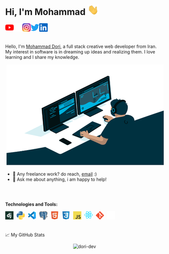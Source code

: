 # Hi, I'm Mohammad <img src="img/hand.gif" width="35px">

<a href="https://www.youtube.com">
  <img align="left" alt="Dori Learn Youtube" width="27px" src="img/youtube.svg" />
</a>
<a href="https://www.github.com">
  <img align="left" alt="Dori Dev Github" width="27px" src="img/github.png" />
</a>
<a href="https://www.instagram.com">
  <img align="left" alt="Mohammad Instagram" width="27px" src="img/instagram.png" />
</a>
<a href="https://twitter.com">
  <img align="left" alt="Mohammad Twitter" width="27px" src="img/twitter.svg" />
</a>
<a href="https://www.linkedin.com">
  <img align="left" alt="Mohammad Linkedin" width="27px" src="img/linkedin.svg" />
</a>

<br />
<br />
<br />

Hello, I'm [Mohammad Dori](https://github.com/dori-dev), a full stack creative web developer from Iran. My interest in software is in dreaming up ideas and realizing them. I love learning and I share my knowledge.

  <img align="right" alt="GIF" src="img/code.gif" width="500" height="320" style="margin-bottom: 20px" />

- 💼 Any freelance work? do reach, [email](mailto:mr.dori.dev@gmail.com) :)
- 💬 Ask me about anything, i am happy to help!

<br />
<br />

**Technologies and Tools:**

<img align="left" alt="Django" width="26px" src="img/django.png" style="padding-right:10px;" />

<img align="left" alt="Python" width="26px" src="img/python.png" style="padding-right:10px;" />

<img align="left" alt="Visual Studio Code" width="26px" src="img/vscode.png" style="padding-right:10px;" />

<img align="left" alt="PostgreSQL" width="26px" src="img/postgresql.png" style="padding-right:10px;" />

<img align="left" alt="HTML5" width="26px" src="img/html.svg" style="padding-right:10px;" />

<img align="left" alt="CSS3" width="26px" src="img/css.svg" style="padding-right:10px;" />

<img align="left" alt="JavaScript" width="26px" src="img/javascript.png" style="padding-right:10px;" />

<img align="left" alt="React" width="26px" src="img/react.png" style="padding-right:10px;" />

<img align="left" alt="Git" width="26px" src="img/git.png" style="padding-right:10px;" />

<img align="left" alt="GitHub" width="26px" src="img/github.png" style="padding-right:10px;" />

<br />
<br />
<br />

📈 My GitHub Stats

<p align="center"> <img src="https://github-readme-stats.vercel.app/api?username=dori-dev&show_icons=true&theme=gotham" alt="dori-dev" />
